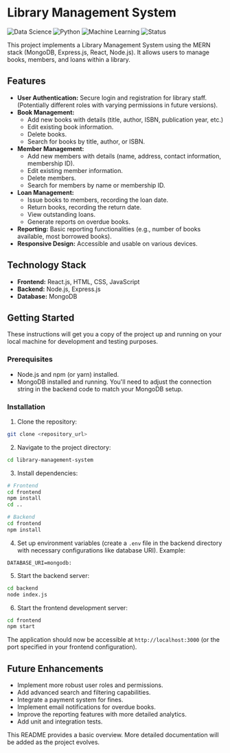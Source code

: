 # Library Management System 

![Data Science](https://img.shields.io/badge/Web%20Development-Project-blue)
![Python](https://img.shields.io/badge/javascript-Node-green)
![Machine Learning](https://img.shields.io/badge/MERN%20Stack-JS-orange)
![Status](https://img.shields.io/badge/Status-Completed-success)

This project implements a Library Management System using the MERN stack (MongoDB, Express.js, React, Node.js).  It allows users to manage books, members, and loans within a library.

## Features

* **User Authentication:** Secure login and registration for library staff.  (Potentially different roles with varying permissions in future versions).
* **Book Management:**
    * Add new books with details (title, author, ISBN, publication year, etc.)
    * Edit existing book information.
    * Delete books.
    * Search for books by title, author, or ISBN.
* **Member Management:**
    * Add new members with details (name, address, contact information, membership ID).
    * Edit existing member information.
    * Delete members.
    * Search for members by name or membership ID.
* **Loan Management:**
    * Issue books to members, recording the loan date.
    * Return books, recording the return date.
    * View outstanding loans.
    * Generate reports on overdue books.
* **Reporting:**  Basic reporting functionalities (e.g., number of books available, most borrowed books).
* **Responsive Design:**  Accessible and usable on various devices.

## Technology Stack

* **Frontend:** React.js, HTML, CSS, JavaScript
* **Backend:** Node.js, Express.js
* **Database:** MongoDB

## Getting Started

These instructions will get you a copy of the project up and running on your local machine for development and testing purposes.

### Prerequisites

* Node.js and npm (or yarn) installed.
* MongoDB installed and running.  You'll need to adjust the connection string in the backend code to match your MongoDB setup.

### Installation

1. Clone the repository:

```bash
git clone <repository_url>
```

2. Navigate to the project directory:

```bash
cd library-management-system
```

3. Install dependencies:

```bash
# Frontend
cd frontend
npm install
cd ..

# Backend
cd frontend
npm install
```

4. Set up environment variables (create a `.env` file in the backend directory with necessary configurations like database URI).  Example:

```
DATABASE_URI=mongodb:
```

5. Start the backend server:

```bash
cd backend
node index.js
```

6. Start the frontend development server:

```bash
cd frontend
npm start
```

The application should now be accessible at `http://localhost:3000` (or the port specified in your frontend configuration).




## Future Enhancements

* Implement more robust user roles and permissions.
* Add advanced search and filtering capabilities.
* Integrate a payment system for fines.
* Implement email notifications for overdue books.
* Improve the reporting features with more detailed analytics.
* Add unit and integration tests.


This README provides a basic overview.  More detailed documentation will be added as the project evolves.
